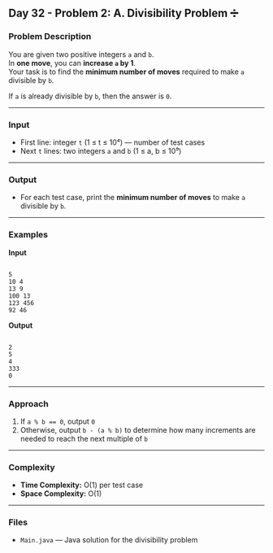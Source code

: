 ## Day 32 - Problem 2: A. Divisibility Problem ➗

### Problem Description

You are given two positive integers `a` and `b`.  
In **one move**, you can **increase `a` by 1**.  
Your task is to find the **minimum number of moves** required to make `a` divisible by `b`.

If `a` is already divisible by `b`, then the answer is `0`.

---

### Input

- First line: integer `t` (1 ≤ t ≤ 10⁴) — number of test cases  
- Next `t` lines: two integers `a` and `b` (1 ≤ a, b ≤ 10⁹)

---

### Output

- For each test case, print the **minimum number of moves** to make `a` divisible by `b`.

---

### Examples

**Input**
```

5
10 4
13 9
100 13
123 456
92 46

```

**Output**
```

2
5
4
333
0

```

---

### Approach

1. If `a % b == 0`, output `0`
2. Otherwise, output `b - (a % b)` to determine how many increments are needed to reach the next multiple of `b`

---

### Complexity

- **Time Complexity:** O(1) per test case  
- **Space Complexity:** O(1)

---

### Files

- `Main.java` — Java solution for the divisibility problem